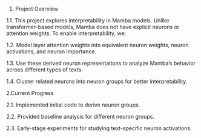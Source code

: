 1. Project Overview

1.1. This project explores interpretability in Mamba models. Unlike transformer-based models, Mamba does not have explicit neurons or attention weights. To enable interpretability, we:

1.2. Model layer attention weights into equivalent neuron weights, neuron activations, and neuron importance.

1.3. Use these derived neuron representations to analyze Mamba’s behavior across different types of texts.

1.4. Cluster related neurons into neuron groups for better interpretability.

2.Current Progress

2.1. Implemented initial code to derive neuron groups.

2.2. Provided baseline analysis for different neuron groups.

2.3. Early-stage experiments for studying text-specific neuron activations.
